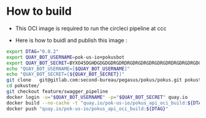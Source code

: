 # How to build

* This OCI image is required to run the circleci pipeline at ccc

* Here is how to buidl and publish this image :

```bash
export DTAG="0.0.2"
export QUAY_BOT_USERNAME=pok-us-io+pokusbot
export QUAY_BOT_SECRET=BYXO45DGHDGDGDGDRGDRDRGDRGDRGDRGDRGDRDRGDRGDRGDGDRGZ96DOXR4
echo "QUAY_BOT_USERNAME=[$QUAY_BOT_USERNAME]"
echo "QUAY_BOT_SECRET=[${QUAY_BOT_SECRET}]"
git clone	git@gitlab.com:second-bureau/pegasus/pokus/pokus.git pokustee/
cd pokustee/
git checkout feature/swagger_pipeline
docker login -u="$QUAY_BOT_USERNAME" -p="$QUAY_BOT_SECRET" quay.io
docker build --no-cache -t "quay.io/pok-us-io/pokus_api_oci_build:${DTAG}" -f .circleci/docker/library/dind/Dockerfile ./.circleci/docker/primary/dind/
docker push "quay.io/pok-us-io/pokus_api_oci_build:${DTAG}"
```
